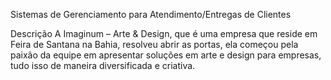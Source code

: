 Sistemas de Gerenciamento para Atendimento/Entregas de Clientes

Descrição
A Imaginum – Arte & Design, que é uma empresa que reside em Feira de Santana na Bahia, resolveu abrir as portas, ela começou pela paixão da equipe em apresentar soluções em arte e design para empresas, tudo isso de maneira diversificada e criativa.
